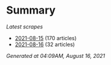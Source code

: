# Summary
*Latest scrapes*
* [2021-08-15](https://github.com/nuuuwan/news_lk/blob/data/news_lk.2021-08-15.json) (170 articles)
* [2021-08-16](https://github.com/nuuuwan/news_lk/blob/data/news_lk.2021-08-16.json) (32 articles)

*Generated at 04:09AM, August 16, 2021*
